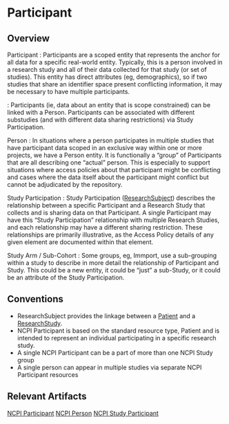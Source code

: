 # Participant

## Overview
Participant
: Participants are a scoped entity that represents the anchor for all data for a specific real-world entity. Typically, this is a person involved in a research study and all of their data collected for that study (or set of studies). This entity has direct attributes (eg, demographics), so if two studies that share an identifier space present conflicting information, it may be necessary to have multiple participants.

: Participants (ie, data about an entity that is scope constrained) can be linked with a Person.
Participants can be associated with different substudies (and with different data sharing restrictions) via Study Participation.

Person
: In situations where a person participates in multiple studies that have participant data scoped in an exclusive way within one or more projects, we have a Person entity. It is functionally a “group” of Participants that are all describing one “actual” person. This is especially to support situations where access policies about that participant might be conflicting and cases where the data itself about the participant might conflict but cannot be adjudicated by the repository.

Study Participation
: Study Participation ([ResearchSubject](https://hl7.org/fhir/researchsubject.html)) describes the relationship between a specific Participant and a Research Study that collects and is sharing data on that Participant. A single Participant may have this “Study Participation” relationship with multiple Research Studies, and each relationship may have a different sharing restriction. These relationships are primarily illustrative, as the Access Policy details of any given element are documented within that element. 

Study Arm / Sub-Cohort
: Some groups, eg, Immport, use a sub-grouping within a study to describe in more detail the relationship of Participant and Study. This could be a new entity, it could be “just” a sub-Study, or it could be an attribute of the Study Participation.


## Conventions
- ResearchSubject provides the linkage between a [Patient](https://hl7.org/fhir/R4B/patient.html) and a [ResearchStudy](https://hl7.org/fhir/researchstudy.html).
- NCPI Participant is based on the standard resource type, Patient and is intended to represent an individual participating in a specific research study.
- A single NCPI Participant can be a part of more than one NCPI Study group
- A single person can appear in multiple studies via separate NCPI Participant resources


## Relevant Artifacts
[NCPI Participant](StructureDefinition-ncpi-participant.html)
[NCPI Person](StructureDefinition-ncpi-person.html)
[NCPI Study Participant](StructureDefinition-ncpi-Study-Participant.html)
